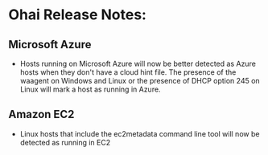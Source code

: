 <!---
This file is reset every time a new release is done. The contents of this file are for the currently unreleased version.

Example Note:

## Example Heading
Details about the thing that changed that needs to get included in the Release Notes in markdown.
-->

# Ohai Release Notes:

## Microsoft Azure
- Hosts running on Microsoft Azure will now be better detected as Azure hosts when they don't have a cloud hint file. The presence of the waagent on Windows and Linux or the presence of DHCP option 245 on Linux will mark a host as running in Azure.

## Amazon EC2
- Linux hosts that include the ec2metadata command line tool will now be detected as running in EC2
